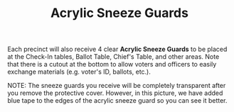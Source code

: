 ﻿---
section: "PPE SUPPLIES"
title: "Slide 9"
title: "Acrylic Sneeze Guards"
layout: slide
---

Each precinct will also receive 4 clear **Acrylic Sneeze Guards** to be placed at the Check-In tables, Ballot Table, Chief's Table, and other areas. Note that there is a cutout at the bottom to allow voters and officers to easily exchange materials (e.g. voter's ID, ballots, etc.).

NOTE: The sneeze guards you receive will be completely transparent after you remove the protective cover. However, in this picture, we have added blue tape to the edges of the acrylic sneeze guard so you can see it better.
